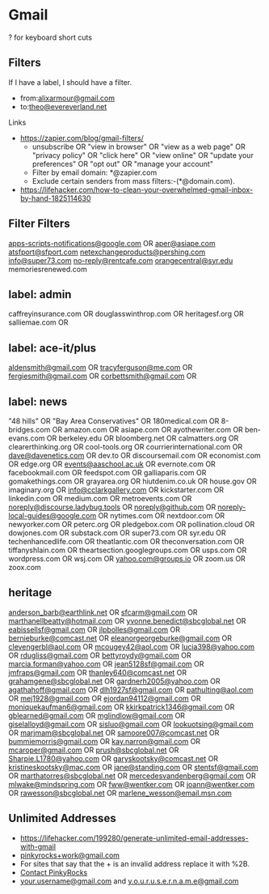 # Gmail

? for keyboard short cuts

## Filters

If I have a label, I should have a filter.

* from:alixarmour@gmail.com
* to:theo@evereverland.net

Links

* https://zapier.com/blog/gmail-filters/
	* unsubscribe OR "view in browser" OR "view as a web page" OR "privacy policy" OR "click here" OR "view online" OR "update your preferences" OR "opt out" OR "manage your account"
	* Filter by email domain: *@zapier.com
	* Exclude certain senders from mass filters:-(*@domain.com).
* https://lifehacker.com/how-to-clean-your-overwhelmed-gmail-inbox-by-hand-1825114630


## Filter Filters

apps-scripts-notifications@google.com OR
aper@asiape.com
atsfport@sfport.com
netexchangeproducts@pershing.com
info@super73.com
no-reply@rentcafe.com
orangecentral@syr.edu
memoriesrenewed.com

## label: admin

caffreyinsurance.com OR
douglasswinthrop.com OR
heritagesf.org OR
salliemae.com OR

## label: ace-it/plus

aldensmith@gmail.com OR
tracyferguson@me.com OR
fergiesmith@gmail.com OR
corbettsmith@gmail.com OR

## label: news

"48 hills" OR
"Bay Area Conservatives" OR
180medical.com OR
8-bridges.com OR
amazon.com OR
asiape.com OR
ayothewriter.com OR
ben-evans.com OR
berkeley.edu OR
bloomberg.net OR
calmatters.org OR
clearerthinking.org OR
cool-tools.org OR
courrierinternational.com OR
dave@davenetics.com OR
dev.to OR
discoursemail.com OR
economist.com OR
edge.org OR
events@aaschool.ac.uk OR
evernote.com OR
facebookmail.com OR
feedspot.com OR
galliaparis.com OR
gomakethings.com OR
grayarea.org OR
hiutdenim.co.uk OR
house.gov OR
imaginary.org OR
info@cclarkgallery.com OR
kickstarter.com OR
linkedin.com OR
medium.com OR
metroevents.com OR
noreply@discourse.ladybug.tools OR
noreply@github.com OR
noreply-local-guides@google.com OR
nytimes.com OR
nextdoor.com OR
newyorker.com OR
peterc.org OR
pledgebox.com OR
pollination.cloud OR
dowjones.com OR
substack.com OR
super73.com OR
syr.edu OR
techenhancedlife.com OR
theatlantic.com OR
theconversation.com OR
tiffanyshlain.com OR
theartsection.googlegroups.com OR
usps.com OR
wordpress.com OR
wsj.com OR
yahoo.com@groups.io OR
zoom.us OR
zoox.com

## heritage

anderson_barb@earthlink.net OR
sfcarm@gmail.com OR
marthanellbeatty@hotmail.com OR
yvonne.benedict@sbcglobal.net OR
eabissellsf@gmail.com OR
jlpbolles@gmail.com OR
bernieburke@comcast.net OR
eleanorgeorgeburke@gmail.com OR
clevengerbl@aol.com OR
mcougey42@aol.com OR
lucia398@yahoo.com OR
rdugliss@gmail.com OR
bettyroydy@gmail.com OR
marcia.forman@yahoo.com OR
jean5128sf@gmail.com OR
jmfraps@gmail.com OR
thanley640@comcast.net OR
grahamgene@sbcglobal.net OR
gardnerh2005@yahoo.com OR
agathahoff@gmail.com OR
dlh1927sf@gmail.com OR
pathulting@aol.com OR
mej1928@gmail.com OR
ejordan94112@gmail.com OR
moniquekaufman6@gmail.com OR
kkirkpatrick1346@gmail.com OR
gblearned@gmail.com OR
mglindlow@gmail.com OR
giselalloyd@gmail.com OR
sisluo@gmail.com OR
lookuotsing@gmail.com OR
marjmam@sbcglobal.net OR
samoore007@comcast.net OR
bummiemorris@gmail.com OR
kay.narron@gmail.com OR
mcaroper@gmail.com OR
prush@sbcglobal.net OR
Sharpie.L1780@yahoo.com OR
garyskootsky@comcast.net OR
kristineskootsky@mac.com OR
jane@standing.com OR
stentsf@gmail.com OR
marthatorres@sbcglobal.net OR
mercedesvandenberg@gmail.com OR
mlwake@mindspring.com OR
fww@wentker.com OR
joann@wentker.com OR
rawesson@sbcglobal.net OR
marlene_wesson@email.msn.com


## Unlimited Addresses

* https://lifehacker.com/199280/generate-unlimited-email-addresses-with-gmail
* pinkyrocks+work@gmail.com
* For sites that say that the + is an invalid address replace it with %2B.
* <a href="mailto:pinkyrocks%2Bwork@gmail.com">Contact PinkyRocks</a>
* your.username@gmail.com and y.o.u.r.u.s.e.r.n.a.m.e@gmail.com

